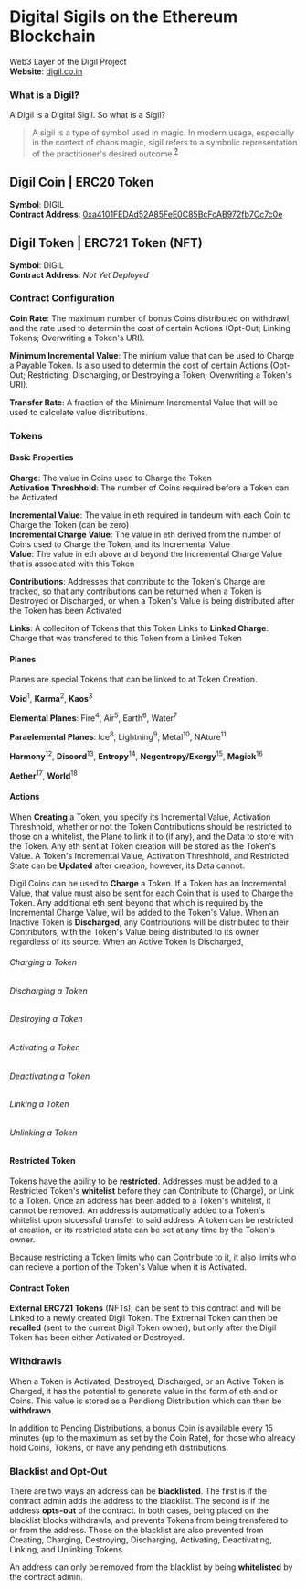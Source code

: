 # Digital Sigils on the Ethereum Blockchain
Web3 Layer of the Digil Project  
**Website**: [digil.co.in](https://digil.co.in)

### What is a Digil?

A Digil is a Digital Sigil. So what is a Sigil?
> A sigil is a type of symbol used in magic. In modern usage, especially in the context of chaos magic, sigil refers to a symbolic representation of the practitioner's desired outcome.<sup>[?](https://en.wikipedia.org/wiki/Sigil)</sup>

## Digil Coin | ERC20 Token
**Symbol**: DIGIL  
**Contract Address**: [0xa4101FEDAd52A85FeE0C85BcFcAB972fb7Cc7c0e](https://etherscan.io/token/0xa4101fedad52a85fee0c85bcfcab972fb7cc7c0e)  

## Digil Token | ERC721 Token (NFT)
**Symbol**: DiGiL  
**Contract Address**: _Not Yet Deployed_

### Contract Configuration

**Coin Rate**: The maximum number of bonus Coins distributed on withdrawl, and the rate used to determin the cost of certain Actions (Opt-Out; Linking Tokens; Overwriting a Token's URI).  

**Minimum Incremental Value**: The minium value that can be used to Charge a Payable Token. Is also used to determin the cost of certain Actions (Opt-Out; Restricting, Discharging, or Destroying a Token; Overwriting a Token's URI).  

**Transfer Rate**: A fraction of the Minimum Incremental Value that will be used to calculate value distributions.   

### Tokens

#### Basic Properties

**Charge**: The value in Coins used to Charge the Token  
**Activation Threshhold**: The number of Coins required before a Token can be Activated  

**Incremental Value**: The value in eth required in tandeum with each Coin to Charge the Token (can be zero)  
**Incremental Charge Value**: The value in eth derived from the number of Coins used to Charge the Token, and its Incremental Value  
**Value**: The value in eth above and beyond the Incremental Charge Value that is associated with this Token  

**Contributions**: Addresses that contribute to the Token's Charge are tracked, so that any contributions can be returned when a Token is Destroyed or Discharged, or when a Token's Value is being distributed after the Token has been Activated

**Links**: A colleciton of Tokens that this Token Links to
**Linked Charge**: Charge that was transfered to this Token from a Linked Token  

#### Planes

Planes are special Tokens that can be linked to at Token Creation.  

**Void**<sup>1</sup>, **Karma**<sup>2</sup>, **Kaos**<sup>3</sup>  

**Elemental Planes**: Fire<sup>4</sup>, Air<sup>5</sup>, Earth<sup>6</sup>, Water<sup>7</sup>  

**Paraelemental Planes**: Ice<sup>8</sup>, Lightning<sup>9</sup>, Metal<sup>10</sup>, NAture<sup>11</sup>  

**Harmony**<sup>12</sup>, **Discord**<sup>13</sup>, **Entropy**<sup>14</sup>, **Negentropy/Exergy**<sup>15</sup>, **Magick**<sup>16</sup>  

**Aether**<sup>17</sup>, **World**<sup>18</sup>  

#### Actions

When **Creating** a Token, you specify its Incremental Value, Activation Threshhold, whether or not the Token Contributions should be restricted to those on a whitelist, the Plane to link it to (if any), and the Data to store with the Token. Any eth sent at Token creation will be stored as the Token's Value. A Token's Incremental Value, Activation Threshhold, and Restricted State can be **Updated** after creation, however, its Data cannot.  

Digil Coins can be used to **Charge** a Token. If a Token has an Incremental Value, that value must also be sent for each Coin that is used to Charge the Token. Any additional eth sent beyond that which is required by the Incremental Charge Value, will be added to the Token's Value. When an Inactive Token is **Discharged**, any Contributions will be distributed to their Contributors, with the Token's Value being distributed to its owner regardless of its source. When an Active Token is Discharged, 

###### Charging a Token

###### Discharging a Token

###### Destroying a Token

###### Activating a Token

###### Deactivating a Token

###### Linking a Token

###### Unlinking a Token

#### Restricted Token

Tokens have the ability to be **restricted**. Addresses must be added to a Restricted Token's **whitelist** before they can Contribute to (Charge), or Link to a Token. Once an address has been added to a Token's whitelist, it cannot be removed. An address is automatically added to a Token's whitelist upon siccessful transfer to said address. A token can be restricted at creation, or its restricted state can be set at any time by the Token's owner.  

Because restricting a Token limits who can Contribute to it, it also limits who can recieve a portion of the Token's Value when it is Activated.  

#### Contract Token

**External ERC721 Tokens** (NFTs), can be sent to this contract and will be Linked to a newly created Digil Token. The Extrernal Token can then be **recalled** (sent to the current Digil Token owner), but only after the Digil Token has been either Activated or Destroyed.  

### Withdrawls

When a Token is Activated, Destroyed, Discharged, or an Active Token is Charged, it has the potential to generate value in the form of eth and or Coins. This value is stored as a Pendiong Distribution which can then be **withdrawn**.  

In addition to Pending Distributions, a bonus Coin is available every 15 minutes (up to the maximum as set by the Coin Rate), for those who already hold Coins, Tokens, or have any pending eth distributions.  

### Blacklist and Opt-Out

There are two ways an address can be **blacklisted**. The first is if the contract admin adds the address to the blacklist. The second is if the address **opts-out** of the contract. In both cases, being placed on the blacklist blocks withdrawls, and prevents Tokens from being trensfered to or from the address. Those on the blacklist are also prevented from Creating, Charging, Destroying, Discharging, Activating, Deactivating, Linking, and Unlinking Tokens.  

An address can only be removed from the blacklist by being **whitelisted** by the contract admin.  